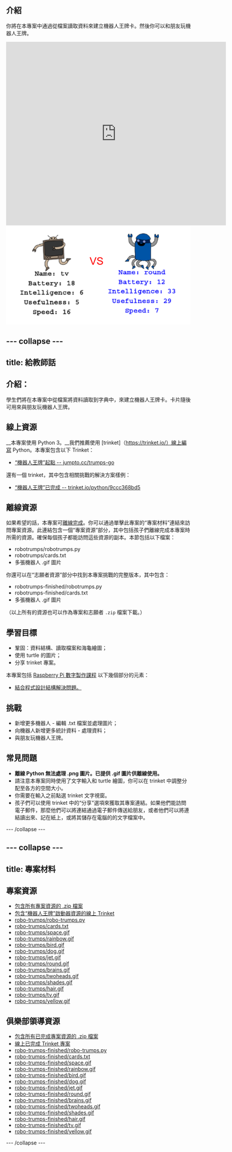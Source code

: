 ## 介紹

你將在本專案中通過從檔案讀取資料來建立機器人王牌卡。然後你可以和朋友玩機器人王牌。

<div class="trinket">
  <iframe src="https://trinket.io/embed/python/9ccc368bd5?outputOnly=true&start=result" width="600" height="500" frameborder="0" marginwidth="0" marginheight="0" allowfullscreen>
  </iframe>
  <img src="images/robotrumps-finished.png">
</div>



--- collapse ---
---
title: 給教師話
---


## 介紹：
學生們將在本專案中從檔案將資料讀取到字典中，來建立機器人王牌卡。卡片隨後可用來與朋友玩機器人王牌。

## 線上資源

__本專案使用 Python 3。__我們推薦使用 [trinket]（https://trinket.io/）線上編寫 Python。本專案包含以下 Trinket：

+ [“機器人王牌”起點 -- jumpto.cc/trumps-go](http://jumpto.cc/trumps-go)

還有一個 trinket，其中包含相關挑戰的解決方案樣例：

+ [“機器人王牌”已完成 -- trinket.io/python/9ccc368bd5](https://trinket.io/python/9ccc368bd5)

## 離線資源
如果希望的話，本專案可[離線完成](https://www.codeclubprojects.org/en-GB/resources/python-working-offline/)。你可以通過單擊此專案的“專案材料”連結來訪問專案資源。此連結包含一個“專案資源”部分，其中包括孩子們離線完成本專案時所需的資源。確保每個孩子都能訪問這些資源的副本。本節包括以下檔案：

+ robotrumps/robotrumps.py
+ robotrumps/cards.txt
+ 多張機器人 .gif 圖片

你還可以在“志願者資源”部分中找到本專案挑戰的完整版本，其中包含：

+ robotrumps-finished/robotrumps.py
+ robotrumps-finished/cards.txt
+ 多張機器人 .gif 圖片

（以上所有的資源也可以作為專案和志願者 `.zip` 檔案下載。）

## 學習目標
+ 鞏固：資料結構、讀取檔案和海龜繪圖；
+ 使用 turtle 的圖片；
+ 分享 trinket 專案。

本專案包括 [Raspberry Pi 數字製作課程](http://rpf.io/curriculum) 以下幾個部分的元素：

+ [結合程式設計結構解決問題。](https://www.raspberrypi.org/curriculum/programming/builder)

## 挑戰
+ 新增更多機器人 - 編輯 .txt 檔案並處理圖片；
+ 向機器人新增更多統計資料 - 處理資料；
+ 與朋友玩機器人王牌。

## 常見問題
+ __離線 Python 無法處理 .png 圖片。已提供 .gif 圖片供離線使用。__
+ 請注意本專案同時使用了文字輸入和 turtle 繪圖，你可以在 trinket 中調整分配至各方的空間大小。
+ 你需要在輸入之前點選 trinket 文字視窗。
+ 孩子們可以使用 trinket 中的“分享”選項來獲取其專案連結。如果他們能訪問電子郵件，那麼他們可以將連結通過電子郵件傳送給朋友，或者他們可以將連結讀出來、記在紙上，或將其儲存在電腦的的文字檔案中。


--- /collapse ---


--- collapse ---
---
title: 專案材料
---
## 專案資源
* [包含所有專案資源的 .zip 檔案](resources/robo-trumps-project-resources.zip)
* [包含“機器人王牌”啟動器資源的線上 Trinket](http://jumpto.cc/trumps-go)
* [robo-trumps/robo-trumps.py](resources/robo-trumps-robo-trumps.py)
* [robo-trumps/cards.txt](resources/robo-trumps-cards.txt)
* [robo-trumps/space.gif](resources/robo-trumps-space.gif)
* [robo-trumps/rainbow.gif](resources/robo-trumps-rainbow.gif)
* [robo-trumps/bird.gif](resources/robo-trumps-bird.gif)
* [robo-trumps/dog.gif](resources/robo-trumps-dog.gif)
* [robo-trumps/jet.gif](resources/robo-trumps-jet.gif)
* [robo-trumps/round.gif](resources/robo-trumps-round.gif)
* [robo-trumps/brains.gif](resources/robo-trumps-brains.gif)
* [robo-trumps/twoheads.gif](resources/robo-trumps-twoheads.gif)
* [robo-trumps/shades.gif](resources/robo-trumps-shades.gif)
* [robo-trumps/hair.gif](resources/robo-trumps-hair.gif)
* [robo-trumps/tv.gif](resources/robo-trumps-tv.gif)
* [robo-trumps/yellow.gif](resources/robo-trumps-yellow.gif)

## 俱樂部領導資源
* [包含所有已完成專案資源的 .zip 檔案](resources/robotrumps-volunteer-resources.zip)
* [線上已完成 Trinket 專案](https://trinket.io/python/9ccc368bd5)
* [robo-trumps-finished/robo-trumps.py](resources/robo-trumps-finished-robo-trumps.py)
* [robo-trumps-finished/cards.txt](resources/robo-trumps-finished-cards.txt)
* [robo-trumps-finished/space.gif](resources/robo-trumps-finished-space.gif)
* [robo-trumps-finished/rainbow.gif](resources/robo-trumps-finished-rainbow.gif)
* [robo-trumps-finished/bird.gif](resources/robo-trumps-finished-bird.gif)
* [robo-trumps-finished/dog.gif](resources/robo-trumps-finished-dog.gif)
* [robo-trumps-finished/jet.gif](resources/robo-trumps-finished-jet.gif)
* [robo-trumps-finished/round.gif](resources/robo-trumps-finished-round.gif)
* [robo-trumps-finished/brains.gif](resources/robo-trumps-finished-brains.gif)
* [robo-trumps-finished/twoheads.gif](resources/robo-trumps-finished-twoheads.gif)
* [robo-trumps-finished/shades.gif](resources/robo-trumps-finished-shades.gif)
* [robo-trumps-finished/hair.gif](resources/robo-trumps-finished-hair.gif)
* [robo-trumps-finished/tv.gif](resources/robo-trumps-finished-tv.gif)
* [robo-trumps-finished/yellow.gif](resources/robo-trumps-finished-yellow.gif)

--- /collapse ---
